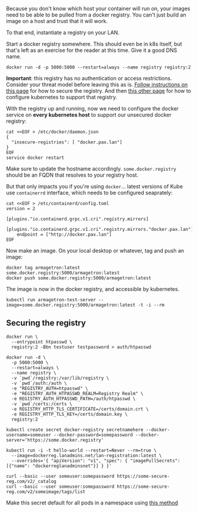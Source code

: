 Because you don't know which  host your container will run on, your images need to be able to be pulled from a docker registry. You can't just build an image on a host and trust that it will work.

To that end, instantiate a registry on your LAN.

Start a docker registry somewhere. This should even be in k8s itself, but that's left as an exercise for the reader at this time. Give it a good DNS name.

```
docker run -d -p 5000:5000 --restart=always --name registry registry:2
```

**Important**: this registry has no authentication or access restrictions. Consider your threat model before leaving this as is. [Follow instructions on this page](https://docs.docker.com/registry/deploying/) for how to secure the registry. And then [this other page](https://kubernetes.io/docs/tasks/configure-pod-container/pull-image-private-registry/) for how to configure kubernetes to support that registry.

With the registry up and running, now we need to configure the docker service on **every kubernetes host** to support our unsecured docker registry:

```
cat <<EOF > /etc/docker/daemon.json
{
  "insecure-registries": [ "docker.pax.lan"]
}
EOF
service docker restart
```
Make sure to update the hostname accordingly. `some.docker.registry` should be an FQDN that resolves to your registry host.

But that only impacts you if you're using `docker`... latest versions of Kube use `containerrd` interface, which needs to be configured seaprately:

```
cat <<EOF > /etc/containerd/config.toml
version = 2

[plugins."io.containerd.grpc.v1.cri".registry.mirrors]
  [plugins."io.containerd.grpc.v1.cri".registry.mirrors."docker.pax.lan"]
    endpoint = ["http://docker.pax.lan"]
EOF

```

Now make an image. On your local desktop or whatever, tag and push an image:
```
docker tag armagetron:latest some.docker.registry:5000/armagetron:latest
docker push some.docker.registry:5000/armagetron:latest
```

The image is now in the docker registry, and accessible by kubernetes.

```
kubectl run armagetron-test-server --image=some.docker.registry:5000/armagetron:latest -t -i --rm

```

## Securing the registry

```
docker run \
  --entrypoint htpasswd \
  registry:2 -Bbn testuser testpassword > auth/htpasswd
```

```
docker run -d \
  -p 5000:5000 \
  --restart=always \
  --name registry \
  -v `pwd`/registry:/var/lib/registry \
  -v `pwd`/auth:/auth \
  -e "REGISTRY_AUTH=htpasswd" \
  -e "REGISTRY_AUTH_HTPASSWD_REALM=Registry Realm" \
  -e REGISTRY_AUTH_HTPASSWD_PATH=/auth/htpasswd \
  -v `pwd`/certs:/certs \
  -e REGISTRY_HTTP_TLS_CERTIFICATE=/certs/domain.crt \
  -e REGISTRY_HTTP_TLS_KEY=/certs/domain.key \
  registry:2
```

```
kubectl create secret docker-registry secretnamehere --docker-username=someuser --docker-password=somepassword --docker-server='https://some.docker.registry'
```

```
kubectl run -i -t hello-world --restart=Never --rm=true \
  --image=dockerreg.lanadmins.net/lan-registration:latest \
  --overrides='{ "apiVersion": "v1", "spec": { "imagePullSecrets": [{"name": "dockerreglanadminsnet"}] } }'
```

```
curl --basic --user someuser:somepassword https://some-secure-reg.com/v2/_catalog
curl --basic --user someuser:somepassword https://some-secure-reg.com/v2/someimage/tags/list
```

Make this secret default for all pods in a namespace using [this method](https://stackoverflow.com/a/40646132)

